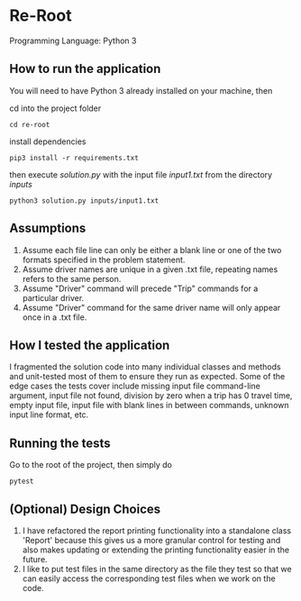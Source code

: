 # Re-Root
Programming Language: Python 3

## How to run the application
You will need to have Python 3 already installed on your machine, then

cd into the project folder
```
cd re-root
```
install dependencies
```
pip3 install -r requirements.txt
```
then execute *solution.py* with the input file *input1.txt* from the directory *inputs*
```
python3 solution.py inputs/input1.txt
```

## Assumptions
1. Assume each file line can only be either a blank line or one of the two formats specified in the problem statement.
2. Assume driver names are unique in a given .txt file, repeating names refers to the same person.
3. Assume "Driver" command will precede "Trip" commands for a particular driver.
4. Assume "Driver" command for the same driver name will only appear once in a .txt file.

## How I tested the application
I fragmented the solution code into many individual classes and methods and unit-tested most of them to ensure they run as expected. Some of the edge cases the tests cover include missing input file command-line argument, input file not found, division by zero when a trip has 0 travel time, empty input file, input file with blank lines in between commands, unknown input line format, etc.

## Running the tests
Go to the root of the project, then simply do
```
pytest
```

## (Optional) Design Choices
1. I have refactored the report printing functionality into a standalone class 'Report' because this gives us a more granular control for testing and also makes updating or extending the printing functionality easier in the future.
2. I like to put test files in the same directory as the file they test so that we can easily access the corresponding test files when we work on the code.